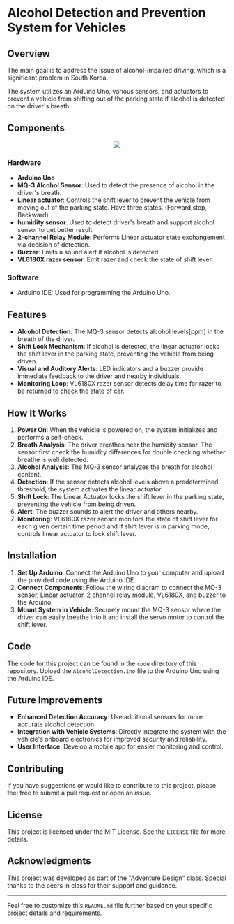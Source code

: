 # Alcohol Detection and Prevention System for Vehicles

## Overview

The main goal is to address the issue of alcohol-impaired driving, which is a significant problem in South Korea. 

The system utilizes an Arduino Uno, various sensors, and actuators to prevent a vehicle from shifting out of the parking state if alcohol is detected on the driver's breath.

## Components

<p align="center">
  <img src="https://github.com/sunoopy/IOT_AlcoholDrivingprevention/assets/136866467/4dadd641-5f3d-47c8-af2c-2eb146639108">
</p>


### Hardware
- **Arduino Uno**
- **MQ-3 Alcohol Sensor**: Used to detect the presence of alcohol in the driver's breath.
- **Linear actuator**: Controls the shift lever to prevent the vehicle from moving out of the parking state. Have three states. (Forward,stop, Backward)
- **humidity sensor**: Used to detect driver's breath and support alcohol sensor to get better result.
- **2-channel Relay Module**: Performs Linear actuator state exchangement via decision of detection.
- **Buzzer**: Emits a sound alert if alcohol is detected.
- **VL6180X razer sensor**: Emit razer and check the state of shift lever.
  
### Software
- Arduino IDE: Used for programming the Arduino Uno.

## Features

- **Alcohol Detection**: The MQ-3 sensor detects alcohol levels[ppm] in the breath of the driver.
- **Shift Lock Mechanism**: If alcohol is detected, the linear actuator locks the shift lever in the parking state, preventing the vehicle from being driven.
- **Visual and Auditory Alerts**: LED indicators and a buzzer provide immediate feedback to the driver and nearby individuals.
- **Monitoring Loop**: VL6180X razer sensor detects delay time for razer to be returned to check the state of car. 
## How It Works

1. **Power On**: When the vehicle is powered on, the system initializes and performs a self-check.
2. **Breath Analysis**: The driver breathes near the humidity sensor. The sensor first check the humidity differences for double checking whether breathe is well detected.
3. **Alcohol Analysis**: The MQ-3 sensor analyzes the breath for alcohol content.
4. **Detection**: If the sensor detects alcohol levels above a predetermined threshold, the system activates the linear actuator.
5. **Shift Lock**: The Linear Actuator locks the shift lever in the parking state, preventing the vehicle from being driven.
6. **Alert**: The buzzer sounds to alert the driver and others nearby.
7. **Monitoring**: VL6180X razer sensor monitors the state of shift lever for each given certain time period and if shift lever is in parking mode, controls linear actuator to lock shift lever. 

## Installation

1. **Set Up Arduino**: Connect the Arduino Uno to your computer and upload the provided code using the Arduino IDE.
2. **Connect Components**: Follow the wiring diagram to connect the MQ-3 sensor, Linear actuator, 2 channel relay module, VL6180X, and buzzer to the Arduino.
3. **Mount System in Vehicle**: Securely mount the MQ-3 sensor where the driver can easily breathe into it and install the servo motor to control the shift lever.

## Code

The code for this project can be found in the `code` directory of this repository. Upload the `AlcoholDetection.ino` file to the Arduino Uno using the Arduino IDE.

## Future Improvements

- **Enhanced Detection Accuracy**: Use additional sensors for more accurate alcohol detection.
- **Integration with Vehicle Systems**: Directly integrate the system with the vehicle's onboard electronics for improved security and reliability.
- **User Interface**: Develop a mobile app for easier monitoring and control.

## Contributing

If you have suggestions or would like to contribute to this project, please feel free to submit a pull request or open an issue.

## License

This project is licensed under the MIT License. See the `LICENSE` file for more details.

## Acknowledgments

This project was developed as part of the "Adventure Design" class. Special thanks to the peers in class for their support and guidance.

---

Feel free to customize this `README.md` file further based on your specific project details and requirements.
